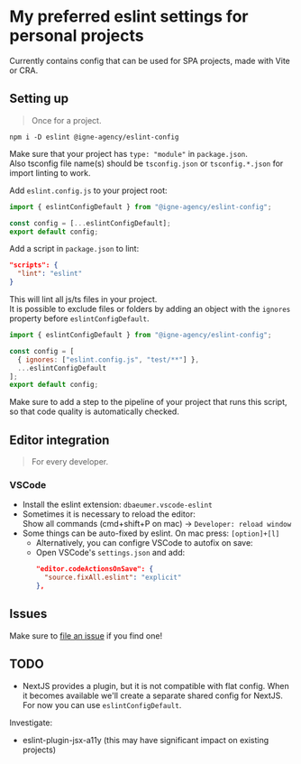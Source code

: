 # My preferred eslint settings for personal projects

Currently contains config that can be used for SPA projects, made with Vite or CRA.

## Setting up

> Once for a project.

```
npm i -D eslint @igne-agency/eslint-config
```

Make sure that your project has `type: "module"` in `package.json`.  
Also tsconfig file name(s) should be `tsconfig.json` or `tsconfig.*.json` for import linting to work.

Add `eslint.config.js` to your project root:

```js
import { eslintConfigDefault } from "@igne-agency/eslint-config";

const config = [...eslintConfigDefault];
export default config;
```

Add a script in `package.json` to lint:

```json
"scripts": {
  "lint": "eslint"
}
```

This will lint all js/ts files in your project.  
It is possible to exclude files or folders by adding an object with the `ignores` property before `eslintConfigDefault`.

```js
import { eslintConfigDefault } from "@igne-agency/eslint-config";

const config = [
  { ignores: ["eslint.config.js", "test/**"] },
  ...eslintConfigDefault
];
export default config;
```

Make sure to add a step to the pipeline of your project that runs this script, so that code quality is automatically checked.

## Editor integration

> For every developer.

### VSCode

- Install the eslint extension: `dbaeumer.vscode-eslint`
- Sometimes it is necessary to reload the editor:  
  Show all commands (cmd+shift+P on mac) -> `Developer: reload window`
- Some things can be auto-fixed by eslint. On mac press: `[option]+[l]`
  - Alternatively, you can configre VSCode to autofix on save:
  - Open VSCode's `settings.json` and add:
    ```json
    "editor.codeActionsOnSave": {
      "source.fixAll.eslint": "explicit"
    },
    ```

## Issues

Make sure to [file an issue](https://github.com/IGNE-Agency/code-consistency/issues) if you find one!

## TODO

- NextJS provides a plugin, but it is not compatible with flat config. When it becomes available we'll create a separate shared config for NextJS.  
  For now you can use `eslintConfigDefault`.

Investigate:

- eslint-plugin-jsx-a11y (this may have significant impact on existing projects)
